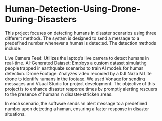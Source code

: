 # Human-Detection-Using-Drone-During-Disasters

This project focuses on detecting humans in disaster scenarios using three different methods. The system is designed to send a message to a predefined number whenever a human is detected. The detection methods include:

Live Camera Feed: Utilizes the laptop's live camera to detect humans in real-time.
AI-Generated Dataset: Employs a custom dataset simulating people trapped in earthquake scenarios to train AI models for human detection.
Drone Footage: Analyzes video recorded by a DJI Naza M Lite drone to identify humans in the footage.
We used Vonage for sending messages and Visual Studio for project development. The objective of this project is to enhance disaster response times by promptly alerting rescuers to the presence of humans in disaster-stricken areas.

In each scenario, the software sends an alert message to a predefined number upon detecting a human, ensuring a faster response in disaster situations.



